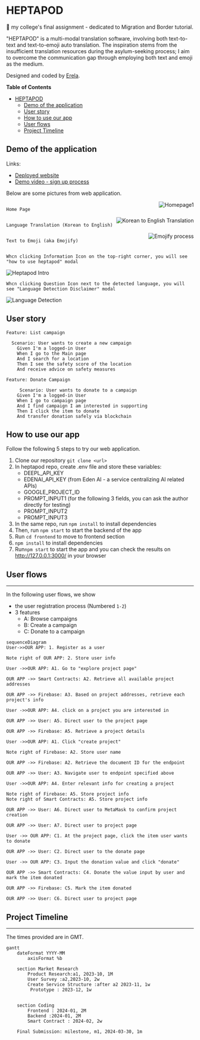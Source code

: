 HEPTAPOD
===

:tada: my college's final assignment - dedicated to Migration and Border tutorial.

"HEPTAPOD" is a multi-modal translation software, involving both text-to-text and text-to-emoji auto translation.
The inspiration stems from the insufficient translation resources during the asylum-seeking process; I aim to overcome the communication gap through employing both text and emoji as the medium.


Designed and coded by [Erela](https://linkedin.com/in/erela-yang-snow).

**Table of Contents**

- [HEPTAPOD](#heptapod)
  - [Demo of the application](#demo-of-the-application)
  - [User story](#user-story)
  - [How to use our app](#how-to-use-our-app)
  - [User flows](#user-flows)
  - [Project Timeline](#project-timeline)

## Demo of the application
Links: 
- [Deployed website](https://forward-capstone.netlify.app/)
- [Demo video - sign up process](https://www.canva.com/design/DAGBTkRZTOs/FJgozfYMvuJ2XwPtYTpkHg/watch?utm_content=DAGBTkRZTOs&utm_campaign=designshare&utm_medium=link&utm_source=editor)

Below are some pictures from web application.

<div style="display: flex; flex-wrap: wrap; justify-content: space-between;">

    Home Page

<img  src="https://hackmd.io/_uploads/Sk7Yv1zz0.png" alt="Homepage1"/>

</div>
 
<div style="display: flex; flex-wrap: wrap; justify-content: space-between;">

    Language Translation (Korean to English)

<img  src="https://hackmd.io/_uploads/Bymtv1GGA.png" alt="Korean to English Translation"/>


</div>
    
    
<div style="display: flex; flex-wrap: wrap; justify-content: space-between;">

    Text to Emoji (aka Emojify)

<img  src="https://hackmd.io/_uploads/HymtPJzzR.png" alt="Emojify process"/>


</div>
        
<div style="display: flex; flex-wrap: wrap; justify-content: space-between;">
    
    Whcn clicking Information Icon on the top-right corner, you will see "how to use heptapod" modal
    
<img src="https://hackmd.io/_uploads/BkmYDkffR.png" alt="Heptapod Intro"/>


</div>

<div style="display: flex; flex-wrap: wrap; justify-content: space-between;">
    
    Whcn clicking Question Icon next to the detected language, you will see "Language Detection Disclaimer" modal

<img src="https://hackmd.io/_uploads/Sk7Kw1zMR.png" alt="Language Detection"/>
    

</div>



## User story

```gherkin=
Feature: List campaign

  Scenario: User wants to create a new campaign
    Given I'm a logged-in User
    When I go to the Main page
    And I search for a location
    Then I see the safety score of the location
    And receive advice on safety measures

```
```gherkin=
Feature: Donate Campaign

     Scenario: User wants to donate to a campaign
    Given I'm a logged-in User
    When I go to campaign page
    And I find campaign I am interested in supporting
    Then I click the item to donate
    And transfer donation safely via blockchain
```
<!-- 
```gherkin=
Feature: Send an emergency signal to chosen contacts

  Scenario: User is in a dangerous situation
    Given I'm a logged-in User
    When I go to the Main page
    And I click "Emergency" for 3 seconds
    Then my chosen contacts are notified about an emergency 
    with my geolocation  
    And I receive directions to the closest safe place
```
```gherkin=
Feature: Find the closest safe location

  Scenario: User feels unsafe
    Given I'm a logged-in User
    When I go to the Main page
    And I click on any of the bookmarked safe places
    Then the app calculates the route
    And I see the route information on Google Maps
```
 -->



## How to use our app


Follow the following 5 steps to try our web application.

1. Clone our repository `git clone <url>`
2. In heptapod repo, create .env file and store these variables:
    - DEEPL_API_KEY
    - EDENAI_API_KEY (from Eden AI - a service centralizing AI related APIs)
    - GOOGLE_PROJECT_ID
    - PROMPT_INPUT1 (for the following 3 fields, you can ask the author directly for testing)
    - PROMPT_INPUT2
    - PROMPT_INPUT3
3. In the same repo, run `npm install` to install dependencies
4. Then, run `npm start` to start the backend of the app
5. Run `cd frontend` to move to frontend section
6.  `npm install` to install dependencies
7.  Run`npm start` to start the app and you can check the results on http://127.0.0.1:3000/ in your browser



## User flows
---

In the following user flows, we show 

- the user registration process (Numbered `1-2`)
- 3 features
    - A: Browse campaigns
    - B: Create a campaign
    - C: Donate to a campaign

```mermaid
sequenceDiagram
User->>OUR APP: 1. Register as a user

Note right of OUR APP: 2. Store user info

User ->>OUR APP: A1. Go to "explore project page"

OUR APP ->> Smart Contracts: A2. Retrieve all available project addresses

OUR APP ->> Firebase: A3. Based on project addresses, retrieve each project's info 

User ->>OUR APP: A4. click on a project you are interested in

OUR APP ->> User: A5. Direct user to the project page

OUR APP ->> Firebase: A5. Retrieve a project details

User ->>OUR APP: A1. Click "create project"

Note right of Firebase: A2. Store user name

OUR APP ->> Firebase: A2. Retrieve the document ID for the endpoint

OUR APP ->> User: A3. Navigate user to endpoint specified above

User ->>OUR APP: A4. Enter relevant info for creating a project

Note right of Firebase: A5. Store project info
Note right of Smart Contracts: A5. Store project info

OUR APP ->> User: A6. Direct user to MetaMask to confirm project creation

OUR APP ->> User: A7. Direct user to project page

User ->> OUR APP: C1. At the project page, click the item user wants to donate

OUR APP ->> User: C2. Direct user to the donate page

User ->> OUR APP: C3. Input the donation value and click "donate"

OUR APP ->> Smart Contracts: C4. Donate the value input by user and mark the item donated

OUR APP ->> Firebase: C5. Mark the item donated

OUR APP ->> User: C6. Direct user to project page
```



## Project Timeline
---
The times provided are in GMT.

```mermaid
gantt
    dateFormat YYYY-MM
        axisFormat %b
        
    section Market Research
        Product Research:a1, 2023-10, 1M
        User Survey :a2,2023-10, 2w
        Create Service Structure :after a2 2023-11, 1w
         Prototype : 2023-12, 1w
    
        
    section Coding
        Frontend : 2024-01, 2M
        Backend :2024-01, 2M
        Smart Contract : 2024-02, 2w
        
    Final Submission: milestone, m1, 2024-03-30, 1m

```


<!-- ## Future Directions
---

If we have more time to develop, here are some  features we find meaningful to implement on top of the current version.
- Expansion to more cities across the US and beyond
- Community features
- Widget on mobile devices to activate the nearest safe location search
- Call a car-sharing application/taxi to pick you up when you're in danger
- Motion tracker empowered by Machine Learning
 -->